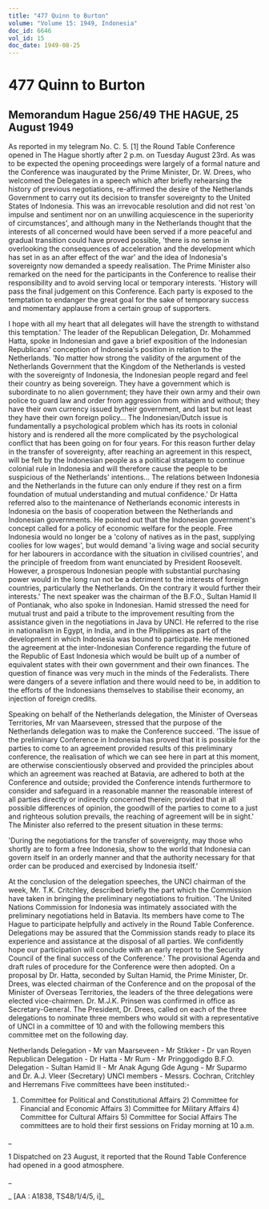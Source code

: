 ```yaml
---
title: "477 Quinn to Burton"
volume: "Volume 15: 1949, Indonesia"
doc_id: 6646
vol_id: 15
doc_date: 1949-08-25
---
```


# 477 Quinn to Burton

## Memorandum Hague 256/49 THE HAGUE, 25 August 1949

As reported in my telegram No. C. 5. [1] the Round Table Conference opened in The Hague shortly after 2 p.m. on Tuesday August 23rd. As was to be expected the opening proceedings were largely of a formal nature and the Conference was inaugurated by the Prime Minister, Dr. W. Drees, who welcomed the Delegates in a speech which after briefly rehearsing the history of previous negotiations, re-affirmed the desire of the Netherlands Government to carry out its decision to transfer sovereignty to the United States of Indonesia. This was an irrevocable resolution and did not rest 'on impulse and sentiment nor on an unwilling acquiescence in the superiority of circumstances', and although many in the Netherlands thought that the interests of all concerned would have been served if a more peaceful and gradual transition could have proved possible, 'there is no sense in overlooking the consequences of acceleration and the development which has set in as an after effect of the war' and the idea of Indonesia's sovereignty now demanded a speedy realisation. The Prime Minister also remarked on the need for the participants in the Conference to realise their responsibility and to avoid serving local or temporary interests. 'History will pass the final judgement on this Conference. Each party is exposed to the temptation to endanger the great goal for the sake of temporary success and momentary applause from a certain group of supporters.

I hope with all my heart that all delegates will have the strength to withstand this temptation.' The leader of the Republican Delegation, Dr. Mohammed Hatta, spoke in Indonesian and gave a brief exposition of the Indonesian Republicans' conception of Indonesia's position in relation to the Netherlands. 'No matter how strong the validity of the argument of the Netherlands Government that the Kingdom of the Netherlands is vested with the sovereignty of Indonesia, the Indonesian people regard and feel their country as being sovereign. They have a government which is subordinate to no alien government; they have their own army and their own police to guard law and order from aggression from within and without; they have their own currency issued bytheir government, and last but not least they have their own foreign policy... The Indonesian/Dutch issue is fundamentally a psychological problem which has its roots in colonial history and is rendered all the more complicated by the psychological conflict that has been going on for four years. For this reason further delay in the transfer of sovereignty, after reaching an agreement in this respect, will be felt by the Indonesian people as a political stratagem to continue colonial rule in Indonesia and will therefore cause the people to be suspicious of the Netherlands' intentions... The relations between Indonesia and the Netherlands in the future can only endure if they rest on a firm foundation of mutual understanding and mutual confidence.' Dr Hatta referred also to the maintenance of Netherlands economic interests in Indonesia on the basis of cooperation between the Netherlands and Indonesian governments. He pointed out that the Indonesian government's concept called for a policy of economic welfare for the people. Free Indonesia would no longer be a 'colony of natives as in the past, supplying coolies for low wages', but would demand 'a living wage and social security for her labourers in accordance with the situation in civilised countries', and the principle of freedom from want enunciated by President Roosevelt. However, a prosperous Indonesian people with substantial purchasing power would in the long run not be a detriment to the interests of foreign countries, particularly the Netherlands. On the contrary it would further their interests.' The next speaker was the chairman of the B.F.O., Sultan Hamid II of Pontianak, who also spoke in Indonesian. Hamid stressed the need for mutual trust and paid a tribute to the improvement resulting from the assistance given in the negotiations in Java by UNCI. He referred to the rise in nationalism in Egypt, in India, and in the Philippines as part of the development in which Indonesia was bound to participate. He mentioned the agreement at the inter-Indonesian Conference regarding the future of the Republic of East Indonesia which would be built up of a number of equivalent states with their own government and their own finances. The question of finance was very much in the minds of the Federalists. There were dangers of a severe inflation and there would need to be, in addition to the efforts of the Indonesians themselves to stabilise their economy, an injection of foreign credits.

Speaking on behalf of the Netherlands delegation, the Minister of Overseas Territories, Mr van Maarseveen, stressed that the purpose of the Netherlands delegation was to make the Conference succeed. 'The issue of the preliminary Conference in Indonesia has proved that it is possible for the parties to come to an agreement provided results of this preliminary conference, the realisation of which we can see here in part at this moment, are otherwise conscientiously observed and provided the principles about which an agreement was reached at Batavia, are adhered to both at the Conference and outside; provided the Conference intends furthermore to consider and safeguard in a reasonable manner the reasonable interest of all parties directly or indirectly concerned therein; provided that in all possible differences of opinion, the goodwill of the parties to come to a just and righteous solution prevails, the reaching of agreement will be in sight.' The Minister also referred to the present situation in these terms:

'During the negotiations for the transfer of sovereignty, may those who shortly are to form a free Indonesia, show to the world that Indonesia can govern itself in an orderly manner and that the authority necessary for that order can be produced and exercised by Indonesia itself.'

At the conclusion of the delegation speeches, the UNCI chairman of the week, Mr. T.K. Critchley, described briefly the part which the Commission have taken in bringing the preliminary negotiations to fruition. 'The United Nations Commission for Indonesia was intimately associated with the preliminary negotiations held in Batavia. Its members have come to The Hague to participate helpfully and actively in the Round Table Conference. Delegations may be assured that the Commission stands ready to place its experience and assistance at the disposal of all parties. We confidently hope our participation will conclude with an early report to the Security Council of the final success of the Conference.' The provisional Agenda and draft rules of procedure for the Conference were then adopted. On a proposal by Dr. Hatta, seconded by Sultan Hamid, the Prime Minister, Dr. Drees, was elected chairman of the Conference and on the proposal of the Minister of Overseas Territories, the leaders of the three delegations were elected vice-chairmen. Dr. M.J.K. Prinsen was confirmed in office as Secretary-General. The President, Dr. Drees, called on each of the three delegations to nominate three members who would sit with a representative of UNCI in a committee of 10 and with the following members this committee met on the following day.

Netherlands Delegation - Mr van Maarseveen - Mr Stikker - Dr van Royen Republican Delegation - Dr Hatta - Mr Rum - Mr Pringgodigdo B.F.O. Delegation - Sultan Hamid II - Mr Anak Agung Gde Agung - Mr Suparmo and Dr. A.J. Vleer (Secretary) UNCI members - Messrs. Cochran, Critchley and Herremans Five committees have been instituted:-

1) Committee for Political and Constitutional Affairs 2) Committee for Financial and Economic Affairs 3) Committee for Military Affairs 4) Committee for Cultural Affairs 5) Committee for Social Affairs The committees are to hold their first sessions on Friday morning at 10 a.m.

_

1 Dispatched on 23 August, it reported that the Round Table Conference had opened in a good atmosphere.

_

_ [AA : A1838, TS48/1/4/5, i]_
